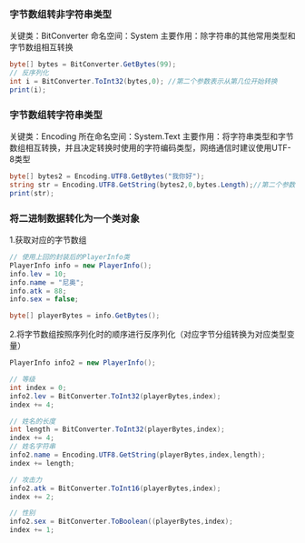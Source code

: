  ### 字节数组转非字符串类型
关键类：BitConverter
命名空间：System
主要作用：除字符串的其他常用类型和字节数组相互转换

```C#
byte[] bytes = BitConverter.GetBytes(99);
// 反序列化
int i = BitConverter.ToInt32(bytes,0); //第二个参数表示从第几位开始转换
print(i);
```
### 字节数组转字符串类型
关键类：Encoding
所在命名空间：System.Text
主要作用：将字符串类型和字节数组相互转换，并且决定转换时使用的字符编码类型，网络通信时建议使用UTF-8类型 
```C#
byte[] bytes2 = Encoding.UTF8.GetBytes("我你好");
string str = Encoding.UTF8.GetString(bytes2,0,bytes.Length);//第二个参数表示从第几位开始转换，第三个表示转化多少位
print(str);
```

### 将二进制数据转化为一个类对象
1.获取对应的字节数组
```C#
// 使用上回的封装后的PlayerInfo类
PlayerInfo info = new PlayerInfo();
info.lev = 10;
info.name = "尼奥";
info.atk = 88;
info.sex = false; 

byte[] playerBytes = info.GetBytes();
```
2.将字节数组按照序列化时的顺序进行反序列化（对应字节分组转换为对应类型变量）
```C#
PlayerInfo info2 = new PlayerInfo();

// 等级
int index = 0;
info2.lev = BitConverter.ToInt32(playerBytes,index);
index += 4;

// 姓名的长度
int length = BitConverter.ToInt32(playerBytes,index);
index += 4;
// 姓名字符串
info2.name = Encoding.UTF8.GetString(playerBytes,index,length);
index += length;

// 攻击力
info2.atk = BitConverter.ToInt16(playerBytes,index);
index += 2;

// 性别
info2.sex = BitConverter.ToBoolean((playerBytes,index);
index += 1;

```
